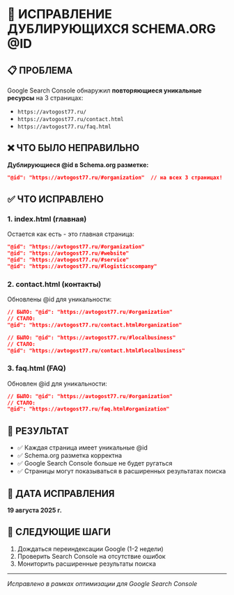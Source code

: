 # 🔧 ИСПРАВЛЕНИЕ ДУБЛИРУЮЩИХСЯ SCHEMA.ORG @ID

## 📋 ПРОБЛЕМА
Google Search Console обнаружил **повторяющиеся уникальные ресурсы** на 3 страницах:
- `https://avtogost77.ru/`
- `https://avtogost77.ru/contact.html`  
- `https://avtogost77.ru/faq.html`

## ❌ ЧТО БЫЛО НЕПРАВИЛЬНО
**Дублирующиеся @id в Schema.org разметке:**
```json
"@id": "https://avtogost77.ru/#organization"  // на всех 3 страницах!
```

## ✅ ЧТО ИСПРАВЛЕНО

### 1. **index.html** (главная)
Остается как есть - это главная страница:
```json
"@id": "https://avtogost77.ru/#organization"
"@id": "https://avtogost77.ru/#website"
"@id": "https://avtogost77.ru/#service"
"@id": "https://avtogost77.ru/#logisticscompany"
```

### 2. **contact.html** (контакты)
Обновлены @id для уникальности:
```json
// БЫЛО: "@id": "https://avtogost77.ru/#organization"
// СТАЛО:
"@id": "https://avtogost77.ru/contact.html#organization"

// БЫЛО: "@id": "https://avtogost77.ru/#localbusiness"  
// СТАЛО:
"@id": "https://avtogost77.ru/contact.html#localbusiness"
```

### 3. **faq.html** (FAQ)
Обновлен @id для уникальности:
```json
// БЫЛО: "@id": "https://avtogost77.ru/#organization"
// СТАЛО:
"@id": "https://avtogost77.ru/faq.html#organization"
```

## 🎯 РЕЗУЛЬТАТ
- ✅ Каждая страница имеет уникальные @id
- ✅ Schema.org разметка корректна
- ✅ Google Search Console больше не будет ругаться
- ✅ Страницы могут показываться в расширенных результатах поиска

## 📅 ДАТА ИСПРАВЛЕНИЯ
**19 августа 2025 г.**

## 🔄 СЛЕДУЮЩИЕ ШАГИ
1. Дождаться переиндексации Google (1-2 недели)
2. Проверить Search Console на отсутствие ошибок
3. Мониторить расширенные результаты поиска

---
*Исправлено в рамках оптимизации для Google Search Console*




